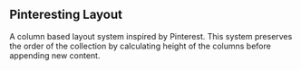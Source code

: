 ## Pinteresting Layout

A column based layout system inspired by Pinterest. This system preserves the order of the collection by calculating height of the columns before appending new content.